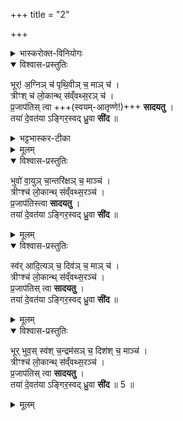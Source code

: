 +++
title = "2"

+++

<details><summary>भास्करोक्त-विनियोगः</summary>

1चतस्रस् स्वयमातृण्णा दिक्षूपदधाति -
</details>


<details open><summary>विश्वास-प्रस्तुतिः</summary>

भूर्! अ॒ग्निञ् च॑ पृथि॒वीञ् च॒ माञ् च॑ ।  
त्रीꣳश् च॑ लो॒कान्थ् स॑व्ँवथ्स॒रञ् च॑ ।  
प्र॒जाप॑तिस् त्वा +++(स्वयम्-आतृण्णे!)+++ **सादयतु** ।  
तया॑ दे॒वत॑या ऽङ्गिर॒स्वद् ध्रु॒वा **सी॑द** ॥  
</details>

<details><summary>भट्टभास्कर-टीका</summary>

भूर्व्याहृतिः, अग्निर्देवता, पृथिवी लोकः, अहम् उपधाता,  
त्रिलोकवासिनो जनाः, संवत्सरस् सर्वानुग्राही कालः,  
सर्वमिदं त्वद्-उपधान-लब्धात्मकं, तस्माद्भूराद्यात्मिकां त्वां प्रजापतिस्सादयतु,  
त्वं च तया देवतया सह  
अङ्गिरसाम् इव स्थिरा सीद ।  
एवं सर्वासु दिक्षु योज्यम् ॥
</details>


<details><summary>मूलम्</summary>

भूर॒ग्निञ्च॑ पृथि॒वीञ्च॒ माञ्च॑ ।  
त्रीꣳश्च॑ लो॒कान्थ्स॑व्ँ वथ्स॒रञ्च॑ ।  
प्र॒जाप॑तिस्त्वा सादयतु ।  
तया॑ दे॒वत॑याऽङ्गिर॒स्वद्ध्रु॒वा  सी॑द ॥  
</details>


<details open><summary>विश्वास-प्रस्तुतिः</summary>

भुवो॑ वा॒युञ् चा॒न्तरि॑क्षञ् च॒ माञ्च॑ ।  
त्रीꣳश्च॑ लो॒कान्थ् स॑व्ँवथ्स॒रञ्च॑ ।  
प्र॒जाप॑तिस्त्वा **सादयतु** ।  
तया॑  दे॒वत॑या ऽङ्गिर॒स्वद् ध्रु॒वा **सी॑द** ॥ 
</details>

<details><summary>मूलम्</summary>

भुवो॑ वा॒युञ्चा॒न्तरि॑क्षञ्च॒ माञ्च॑ ।  
त्रीꣳश्च॑ लो॒कान्थ्स॑व्ँ वथ्स॒रञ्च॑ ।  
प्र॒जाप॑तिस्त्वा सादयतु ।  
तया॑  दे॒वत॑याऽङ्गिर॒स्वद्ध्रु॒वा सी॑द ॥ 
</details>


<details open><summary>विश्वास-प्रस्तुतिः</summary>

स्व॑र् आदि॒त्यञ् च॒ दिव॑ञ् च॒ माञ् च॑ ।  
त्रीꣳश्च॑ लो॒कान्थ् स॑व्ँवथ्स॒रञ्च॑ ।  
प्र॒जाप॑तिस् त्वा  **सादयतु** ।  
तया॑ दे॒वत॑या ऽङ्गिर॒स्वद् ध्रु॒वा **सी॑द** ॥
</details>

<details><summary>मूलम्</summary>

स्व॑रादि॒त्यञ्च॒ दिव॑ञ्च॒ माञ्च॑ ।  
त्रीꣳश्च॑ लो॒कान्थ्स॑व्ँ वथ्स॒रञ्च॑ ।  
प्र॒जाप॑तिस्त्वा  सादयतु ।  
तया॑ दे॒वत॑याऽङ्गिर॒स्वद्ध्रु॒वा सी॑द ॥
</details>


<details open><summary>विश्वास-प्रस्तुतिः</summary>

भूर् भुव॒स् स्व॑श् च॒न्द्रम॑सञ् च॒ दिश॑श् च॒ माञ्च॑ ।  
त्रीꣳश्च॑ लो॒कान्थ् स॑व्ँवथ्स॒रञ्च॑ ।  
प्र॒जाप॑तिस् त्वा **सादयतु** ।  
तया॑ दे॒वत॑या ऽङ्गिर॒स्वद् ध्रु॒वा **सी॑द** ॥ 5 ॥
</details>

<details><summary>मूलम्</summary>

भूर्भुव॒स्स्व॑श्च॒न्द्रम॑सञ्च॒ दिश॑श्च॒ माञ्च॑ ।  
त्रीꣳश्च॑ लो॒कान्थ्स॑व्ँ वथ्स॒रञ्च॑  ।  
प्र॒जाप॑तिस्त्वा सादयतु ।  
तया॑ दे॒वत॑याऽङ्गिर॒स्वद्ध्रु॒वा सी॑द ॥ 5 ॥
</details>


